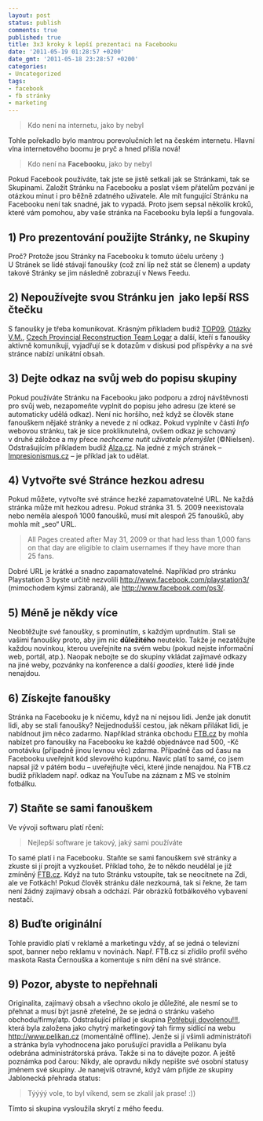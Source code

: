 ```yaml
---
layout: post
status: publish
comments: true
published: true
title: 3x3 kroky k lepší prezentaci na Facebooku
date: '2011-05-19 01:28:57 +0200'
date_gmt: '2011-05-18 23:28:57 +0200'
categories:
- Uncategorized
tags:
- facebook
- fb stránky
- marketing
---
```

>Kdo není na internetu, jako by nebyl

Tohle pořekadlo bylo mantrou porevolučních let na českém internetu. Hlavní vlna internetového boomu je pryč a hned přišla nová!

>Kdo není na **Facebooku**, jako by nebyl

Pokud Facebook používáte, tak jste se jistě setkali jak se Stránkami, tak se Skupinami. Založit Stránku na Facebooku a poslat všem přátelům pozvání je otázkou minut i pro běžně zdatného uživatele. Ale mít fungující Stránku na Facebooku není tak snadné, jak to vypadá. Proto jsem sepsal několik kroků, které vám pomohou, aby vaše stránka na Facebooku byla lepší a fungovala.

## 1) Pro prezentování použijte Stránky, ne Skupiny</strong>

Proč? Protože jsou Stránky na Facebooku k tomuto účelu určeny :) U Stránek se lidé stávají fanoušky (což zní líp než stát se členem) a updaty takové Stránky se jim následně zobrazují v News Feedu.

## <strong>2) Nepoužívejte svou Stránku jen  jako lepší RSS čtečku </strong>

S fanoušky je třeba komunikovat. Krásným příkladem budiž <a href="http://www.facebook.com/top09cz" target="_blank">TOP09</a>, <a href="http://www.facebook.com/otazkyvaclavamoravce?ref=mf" target="_blank">Otázky V.M.</a>, <a href="http://www.facebook.com/PRTLogar" target="_blank">Czech Provincial Reconstruction Team Logar</a> a další, kteří s fanoušky aktivně komunikují, vyjadřují se k dotazům v diskusi pod příspěvky a na své stránce nabízí unikátní obsah.

## <strong>3) Dejte odkaz na svůj web do popisu skupiny</strong>

Pokud používáte Stránku na Facebooku jako podporu a zdroj návštěvnosti pro svůj web, nezapomeňte vyplnit do popisu jeho adresu (ze které se automaticky udělá odkaz). Není nic horšího, než když se člověk stane fanouškem nějaké stránky a nevede z ní odkaz. Pokud vyplníte v části <em>Info</em> webovou stránku, tak je sice prokliknutelná, ovšem odkaz je schovaný v druhé záložce a my přece <em>nechceme nutit uživatele přemýšlet</em> (©Nielsen). Odstrašujícím příkladem budiž <a href="http://www.facebook.com/alza.cz" target="_blank">Alza.cz</a>. Na jedné z mých stránek – <a href="http://www.facebook.com/pages/Impresionismuscz/157066557521" target="_blank">Impresionismus­.cz</a> – je příklad jak to udělat.

## <strong>4) Vytvořte své Stránce hezkou adresu</strong>

Pokud můžete, vytvořte své stránce hezké zapamatovatelné URL. Ne každá stránka může mít hezkou adresu. Pokud stránka 31. 5. 2009 neexistovala nebo neměla alespoň 1000 fanoušků, musí mít alespoň 25 fanoušků, aby mohla mít „seo“ URL.

<blockquote>

All Pages created after May 31, 2009 or that had less than 1,000 fans on that day are eligible to claim usernames if they have more than 25 fans.

</blockquote>

Dobré URL je krátké a snadno zapamatovatelné. Například pro stránku Playstation 3 byste určitě nezvolili <a href="http://www.facebook.com/playstation3/" target="_blank">http://www.facebook.com/playstation3/</a> (mimochodem kýmsi zabraná), ale <a href="http://www.facebook.com/ps3/" target="_blank">http://www.facebook.com/ps3/</a>.

## <strong>5) Méně je někdy více</strong>

Neobtěžujte své fanoušky, s prominutím, s každým uprdnutím. Stali se vašimi fanoušky proto, aby jim nic <strong>důležitého</strong> neuteklo. Takže je nezatěžujte každou novinkou, kterou uveřejníte na svém webu (pokud nejste informační web, portál, atp.). Naopak nebojte se do skupiny vkládat zajímavé odkazy na jiné weby, pozvánky na konference a další <em>goodies</em>, které lidé jinde nenajdou.

## <strong>6) Získejte fanoušky</strong>

Stránka na Facebooku je k ničemu, když na ní nejsou lidi. Jenže jak donutit lidi, aby se stali fanoušky? Nejjednodušší cestou, jak někam přilákat lidi, je nabídnout jim něco zadarmo. Například stránka obchodu <a href="http://www.facebook.com/pages/FTBcz/62249052742?v=wall" target="_blank">FTB.cz</a> by mohla nabízet pro fanoušky na Facebooku ke každé objednávce nad 500, -Kč omotávku (případně jinou levnou věc) zdarma. Případně čas od času na Facebooku uveřejnit kód slevového kupónu. Navíc platí to samé, co jsem napsal již v pátém bodu – uveřejňujte věci, které jinde nenajdou. Na FTB.cz budiž příkladem např. odkaz na YouTube na záznam z MS ve stolním fotbálku.

## <strong>7) Staňte se sami fanouškem</strong>

Ve vývoji softwaru platí rčení:

<blockquote>

Nejlepší software je takový, jaký sami používáte

</blockquote>

To samé platí i na Facebooku. Staňte se sami fanouškem své stránky a zkuste si jí projít a vyzkoušet. Příklad toho, že to někdo neudělal je již zmíněný <a href="http://www.facebook.com/pages/FTBcz/62249052742?v=wall" target="_blank">FTB.cz</a>. Když na tuto Stránku vstoupíte, tak se neocitnete na Zdi, ale ve Fotkách! Pokud člověk stránku dále nezkoumá, tak si řekne, že tam není žádný zajímavý obsah a odchází. Pár obrázků fotbálkového vybavení nestačí.

## <strong>8) Buďte originální</strong>

Tohle pravidlo platí v reklamě a marketingu vždy, ať se jedná o televizní spot, banner nebo reklamu v novinách. Např. FTB.cz si zřídilo profil svého maskota Rasta Černouška a komentuje s ním dění na své stránce.

## 9) Pozor, abyste to nepřehnali

Originalita, zajímavý obsah a všechno okolo je důležité, ale nesmí se to přehnat a musí být jasně zřetelné, že se jedná o stránku vašeho obchodu/firmy/atp. Odstrašující přílad je skupina <a href="http://www.facebook.com/pages/Potrebuji-dovolenou/95143378543" target="_blank">Potřebuji dovolenou!!!</a>, která byla založena jako chytrý marketingový tah firmy sídlící na webu <a href="http://www.pelikan.cz/" target="_blank">http://www.pelikan.cz</a> (momentálně offline). Jenže si jí všimli administrátoři a stránka byla vyhodnocena jako porušující pravidla a Pelikanu byla odebrána administrátorská práva. Takže si na to dávejte pozor. A ještě poznámka pod čarou: Nikdy, ale opravdu nikdy nepište své osobní statusy jménem své skupiny. Je nanejvíš otravné, když vám přijde ze skupiny Jablonecká přehrada status:

<blockquote>

Týýýý vole, to byl víkend, sem se zkalil jak prase! :))

</blockquote>

Tímto si skupina vysloužila skrytí z mého feedu.

